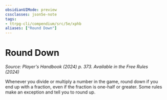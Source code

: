 ```yaml
---
obsidianUIMode: preview
cssclasses: json5e-note
tags:
- ttrpg-cli/compendium/src/5e/xphb
aliases: ["Round Down"]
---
```

# Round Down
*Source: Player's Handbook (2024) p. 373. Available in the Free Rules (2024)* 

Whenever you divide or multiply a number in the game, round down if you end up with a fraction, even if the fraction is one-half or greater. Some rules make an exception and tell you to round up.